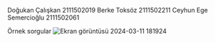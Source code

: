 Doğukan Çalışkan 2111502019
Berke Toksöz 2111502211
Ceyhun Ege Semercioğlu 2111502061

Örnek sorgular
![Ekran görüntüsü 2024-03-11 181924](https://github.com/Dowukan/universitydatabase/assets/80880586/0d92f264-20d3-44b9-ae0c-387fcbe1835b)
